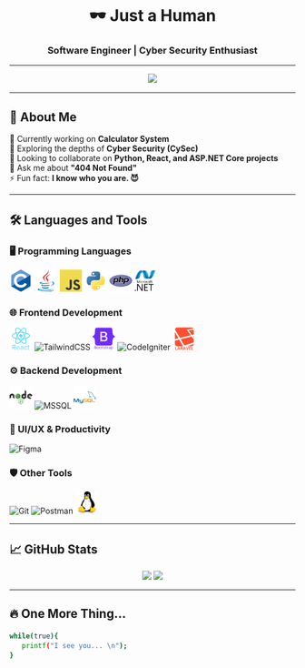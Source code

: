 <h1 align="center">🕶️ Just a Human</h1>
<h3 align="center">Software Engineer | Cyber Security Enthusiast </h3>

---

<p align="center">
  <img src="https://media.giphy.com/media/QvpqTCiEcwtvx6wwJK/giphy.gif" width="500" />
</p>

---

## 🚀 About Me  
🔭 Currently working on **Calculator System**  
🌱 Exploring the depths of **Cyber Security (CySec)**  
👯 Looking to collaborate on **Python, React, and ASP.NET Core projects**  
💬 Ask me about **"404 Not Found"**  
⚡ Fun fact: **I know who you are. 😈**  

---

## 🛠️ Languages and Tools  

### 🖥️ Programming Languages  
<p align="left">
  <img src="https://raw.githubusercontent.com/devicons/devicon/master/icons/c/c-original.svg" alt="C" width="40" height="40"/>
  <img src="https://raw.githubusercontent.com/devicons/devicon/master/icons/java/java-original.svg" alt="Java" width="40" height="40"/>
  <img src="https://raw.githubusercontent.com/devicons/devicon/master/icons/javascript/javascript-original.svg" alt="JavaScript" width="40" height="40"/>
  <img src="https://raw.githubusercontent.com/devicons/devicon/master/icons/python/python-original.svg" alt="Python" width="40" height="40"/>
  <img src="https://raw.githubusercontent.com/devicons/devicon/master/icons/php/php-original.svg" alt="PHP" width="40" height="40"/>
  <img src="https://raw.githubusercontent.com/devicons/devicon/master/icons/dot-net/dot-net-original-wordmark.svg" alt=".NET" width="40" height="40"/>
</p>

### 🌐 Frontend Development  
<p align="left">
  <img src="https://raw.githubusercontent.com/devicons/devicon/master/icons/react/react-original-wordmark.svg" alt="React" width="40" height="40"/>
  <img src="https://www.vectorlogo.zone/logos/tailwindcss/tailwindcss-icon.svg" alt="TailwindCSS" width="40" height="40"/>
  <img src="https://raw.githubusercontent.com/devicons/devicon/master/icons/bootstrap/bootstrap-plain-wordmark.svg" alt="Bootstrap" width="40" height="40"/>
  <img src="https://cdn.worldvectorlogo.com/logos/codeigniter.svg" alt="CodeIgniter" width="40" height="40"/>
  <img src="https://raw.githubusercontent.com/devicons/devicon/master/icons/laravel/laravel-plain-wordmark.svg" alt="Laravel" width="40" height="40"/>
</p>

### ⚙️ Backend Development  
<p align="left">
  <img src="https://raw.githubusercontent.com/devicons/devicon/master/icons/nodejs/nodejs-original-wordmark.svg" alt="Node.js" width="40" height="40"/>
  <img src="https://www.microsoft.com/en-us/sql-server" alt="MSSQL" width="40" height="40"/>
  <img src="https://raw.githubusercontent.com/devicons/devicon/master/icons/mysql/mysql-original-wordmark.svg" alt="MySQL" width="40" height="40"/>
</p>

### 🎨 UI/UX & Productivity  
<p align="left">
  <img src="https://www.vectorlogo.zone/logos/figma/figma-icon.svg" alt="Figma" width="40" height="40"/>
</p>

### 🛡️ Other Tools  
<p align="left">
  <img src="https://www.vectorlogo.zone/logos/git-scm/git-scm-icon.svg" alt="Git" width="40" height="40"/>
  <img src="https://www.vectorlogo.zone/logos/getpostman/getpostman-icon.svg" alt="Postman" width="40" height="40"/>
  <img src="https://raw.githubusercontent.com/devicons/devicon/master/icons/linux/linux-original.svg" alt="Linux" width="40" height="40"/>
</p>

---

## 📈 GitHub Stats  
<p align="center">
  <img src="https://github-readme-streak-stats.herokuapp.com?user=yourusername&theme=dark&hide_border=true&date_format=j%20M%5B%20Y%5D" width="49%">
  <img src="https://github-readme-stats.vercel.app/api?username=yourusername&show_icons=true&theme=dark&hide_border=true" width="49%">
</p>

---

## 🔥 One More Thing...
```bash
while(true){
   printf("I see you... \n");
}
